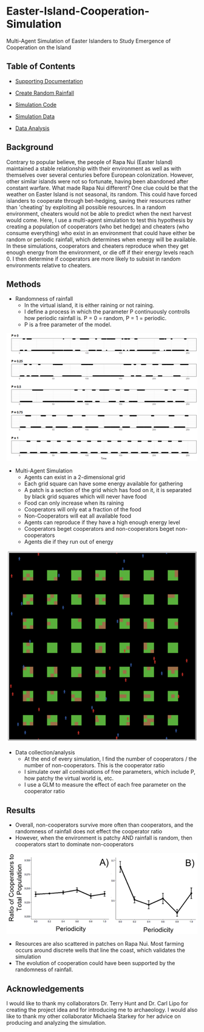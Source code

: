 # Easter-Island-Cooperation-Simulation
Multi-Agent Simulation of Easter Islanders to Study Emergence of Cooperation on the Island

## Table of Contents

* [Supporting Documentation](https://github.com/colinmichaellynch/Easter-Island-Cooperation-Simulation/blob/main/Environmental%20stochasticity%20and%20resource%20heterogeneity%20may%20have%20driven%20the%20evolution%20of%20cooperation%20on%20Rapa%20Nui%20.docx)

* [Create Random Rainfall](https://github.com/colinmichaellynch/Easter-Island-Cooperation-Simulation/blob/main/random_to_periodic_2.R)

* [Simulation Code](https://github.com/colinmichaellynch/Easter-Island-Cooperation-Simulation/blob/main/evo_coop_periodic_rainfall_v3.nlogo)

* [Simulation Data](https://github.com/colinmichaellynch/Easter-Island-Cooperation-Simulation/blob/main/finalSims.csv)

* [Data Analysis](https://github.com/colinmichaellynch/Easter-Island-Cooperation-Simulation/blob/main/final_analysis.R)

## Background

Contrary to popular believe, the people of Rapa Nui (Easter Island) maintained a stable relationship with their environment as well as with themselves over several centuries before European colonization. However, other similar islands were not so fortunate, having been abandoned after constant warfare. What made Rapa Nui different? One clue could be that the weather on Easter Island is not seasonal, its random. This could have forced islanders to cooperate through bet-hedging, saving their resources rather than 'cheating' by exploiting all possible resources. In a random environment, cheaters would not be able to predict when the next harvest would come. Here, I use a multi-agent simulation to test this hypothesis by creating a population of cooperators (who bet hedge) and cheaters (who consume everything) who exist in an environment that could have either be random or periodic rainfall, which determines when energy will be available. In these simulations, cooperators and cheaters reproduce when they get enough energy from the environment, or die off if their energy levels reach 0. I then determine if cooperators are more likely to subsist in random environments relative to cheaters. 

## Methods

* Randomness of rainfall
  - In the virtual island, it is either raining or not raining. 
  - I define a process in which the parameter P continuously controlls how periodic rainfall is. P = 0 = random, P = 1 = periodic. 
  - P is a free parameter of the model. 
  
![](/Images/periodicRainfall.png)

* Multi-Agent Simulation
  - Agents can exist in a 2-dimensional grid
  - Each grid square can have some energy available for gathering
  - A patch is a section of the grid which has food on it, it is separated by black grid squares which will never have food
  - Food can only increase when its raining
  - Cooperators will only eat a fraction of the food
  - Non-Cooperators will eat all available food
  - Agents can reproduce if they have a high enough energy level 
  - Cooperators beget cooperators and non-cooperators beget non-cooperators
  - Agents die if they run out of energy 
  
![](/Images/simulatedWorld.png)

* Data collection/analysis 
  - At the end of every simulation, I find the number of cooperators / the number of non-cooperators. This is the cooperator ratio 
  - I simulate over all combinations of free parameters, which include P, how patchy the virtual world is, etc. 
  - I use a GLM to measure the effect of each free parameter on the cooperator ratio 
  
## Results

* Overall, non-cooperators survive more often than cooperators, and the randomness of rainfall does not effect the cooperator ratio
* However, when the environment is patchy AND rainfall is random, then cooperators start to dominate non-cooperators 

![](/Images/cooperatorRatio.png)

* Resources are also scattered in patches on Rapa Nui. Most farming occurs around discrete wells that line the coast, which validates the simulation 
* The evolution of cooperation could have been supported by the randomness of rainfall. 

## Acknowledgements

I would like to thank my collaborators Dr. Terry Hunt and Dr. Carl Lipo for creating the project idea and for introducing me to archaeology. I would also like to thank my other collaborator Michaela Starkey for her advice on producing and analyzing the simulation. 
